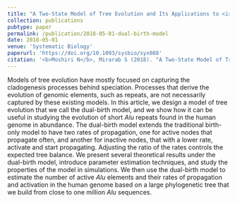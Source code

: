 ```yaml
---
title: "A Two-State Model of Tree Evolution and Its Applications to <i>Alu</i> Retrotransposition"
collection: publications
pubtype: paper
permalink: /publication/2018-05-01-dual-birth-model
date: 2018-05-01
venue: 'Systematic Biology'
paperurl: 'https://doi.org/10.1093/sysbio/syx088'
citation: '<b>Moshiri N</b>, Mirarab S (2018). "A Two-State Model of Tree Evolution and Its Applications to <i>Alu</i> Retrotransposition." <i>Systematic Biology</i>. 67(3):475–489. <a href="https://doi.org/10.1093/sysbio/syx088" target="_blank">doi:10.1093/sysbio/syx088</a>'
---
```

Models of tree evolution have mostly focused on capturing the cladogenesis processes behind speciation. Processes that derive the evolution of genomic elements, such as repeats, are not necessarily captured by these existing models. In this article, we design a model of tree evolution that we call the dual-birth model, and we show how it can be useful in studying the evolution of short *Alu* repeats found in the human genome in abundance. The dual-birth model extends the traditional birth-only model to have two rates of propagation, one for active nodes that propagate often, and another for inactive nodes, that with a lower rate, activate and start propagating. Adjusting the ratio of the rates controls the expected tree balance. We present several theoretical results under the dual-birth model, introduce parameter estimation techniques, and study the properties of the model in simulations. We then use the dual-birth model to estimate the number of active *Alu* elements and their rates of propagation and activation in the human genome based on a large phylogenetic tree that we build from close to one million *Alu* sequences.

